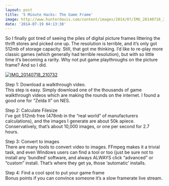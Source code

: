 ```yaml
---
layout: post
title: '5 Minute Hacks: The Game Frame'
image: http://www.hunterdavis.com/content/images/2014/07/IMG_20140718_210732.jpg
date: '2014-07-19 04:13:38'
---
```



So I finally got tired of seeing the piles of digital picture frames littering the thrift stores and picked one up. The resolution is terrible, and it’s only got 512mb of storage capacity. Still, that got me thinking. I’d like to re-play more classic games (which generally had terrible resolution), but with so little time it’s becoming a rarity. Why not put game playthroughs on the picture frame? And so I did.

[![IMG_20140718_210732](http://www.hunterdavis.com/content/images/2014/07/IMG_20140718_210732.jpg)](http://www.hunterdavis.com/content/images/2014/07/IMG_20140718_210732.jpg)

Step 1: Download a walkthrough video.  
 This step is easy. Simply download one of the thousands of game walkthrough videos which are making the rounds on the internet. I found a good one for “Zelda II” on NES.

Step 2: Calculate Filesize  
 I’ve got 512mb free (478mb in the “real world” of manufacturers calculations), and the images I generate are about 50k apiece. Conservatively, that’s about 10,000 images, or one per second for 2.7 hours.

Step 3: Convert to images  
 There are many tools to convert video to images. FFmpeg makes it a trivial task, and even Windows users can find a tool or too (just be sure not to install any ‘bundled’ software, and always ALWAYS click “advanced” or “custom” install. That’s where they get ya, those ‘automatic’ installs.

Step 4: Find a cool spot to put your game frame  
 Bonus points if you can convince someone it’s a slow framerate live stream.


